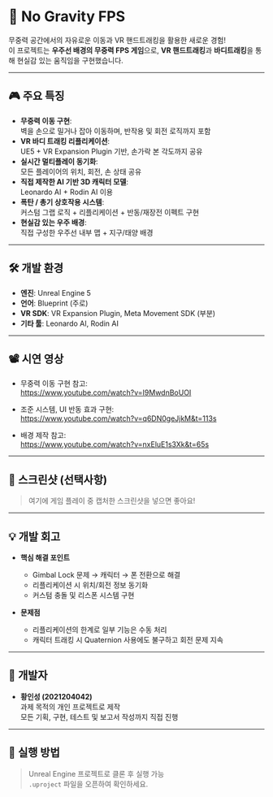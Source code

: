# 🚀 No Gravity FPS

무중력 공간에서의 자유로운 이동과 VR 핸드트래킹을 활용한 새로운 경험!  
이 프로젝트는 **우주선 배경의 무중력 FPS 게임**으로, **VR 핸드트래킹**과 **바디트래킹**을 통해 현실감 있는 움직임을 구현했습니다.

---

## 🎮 주요 특징

- **무중력 이동 구현**:  
  벽을 손으로 밀거나 잡아 이동하며, 반작용 및 회전 로직까지 포함
- **VR 바디 트래킹 리플리케이션**:  
  UE5 + VR Expansion Plugin 기반, 손가락 본 각도까지 공유
- **실시간 멀티플레이 동기화**:  
  모든 플레이어의 위치, 회전, 손 상태 공유
- **직접 제작한 AI 기반 3D 캐릭터 모델**:  
  Leonardo AI + Rodin AI 이용
- **폭탄 / 총기 상호작용 시스템**:  
  커스텀 그랩 로직 + 리플리케이션 + 반동/재장전 이펙트 구현
- **현실감 있는 우주 배경**:  
  직접 구성한 우주선 내부 맵 + 지구/태양 배경

---

## 🛠 개발 환경

- **엔진**: Unreal Engine 5
- **언어**: Blueprint (주로)
- **VR SDK**: VR Expansion Plugin, Meta Movement SDK (부분)
- **기타 툴**: Leonardo AI, Rodin AI

---

## 📽 시연 영상

- 무중력 이동 구현 참고:  
  https://www.youtube.com/watch?v=I9MwdnBoUOI

- 조준 시스템, UI 반동 효과 구현:  
  https://www.youtube.com/watch?v=q6DN0geJjkM&t=113s

- 배경 제작 참고:  
  https://www.youtube.com/watch?v=nxEluE1s3Xk&t=65s

---

## 🌌 스크린샷 (선택사항)

> 여기에 게임 플레이 중 캡처한 스크린샷을 넣으면 좋아요!

---

## 💡 개발 회고

- **핵심 해결 포인트**
  - Gimbal Lock 문제 → 캐릭터 → 폰 전환으로 해결
  - 리플리케이션 시 위치/회전 정보 동기화
  - 커스텀 충돌 및 리스폰 시스템 구현

- **문제점**
  - 리플리케이션의 한계로 일부 기능은 수동 처리
  - 캐릭터 트래킹 시 Quaternion 사용에도 불구하고 회전 문제 지속

---

## 👤 개발자

- **황인성 (2021204042)**  
  과제 목적의 개인 프로젝트로 제작  
  모든 기획, 구현, 테스트 및 보고서 작성까지 직접 진행

---

## 📁 실행 방법

> Unreal Engine 프로젝트로 클론 후 실행 가능  
`.uproject` 파일을 오픈하여 확인하세요.

